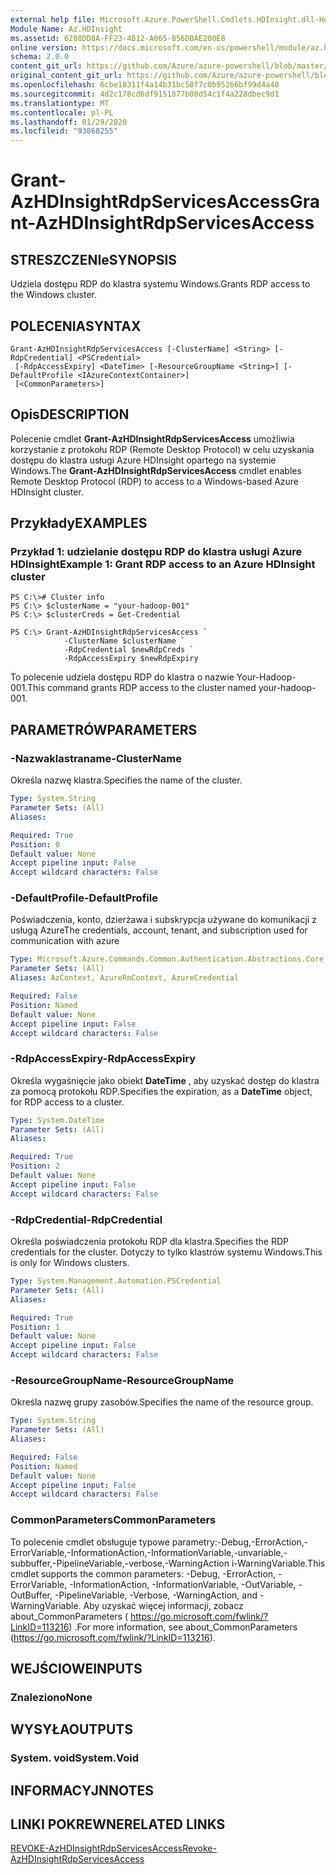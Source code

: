 ```yaml
---
external help file: Microsoft.Azure.PowerShell.Cmdlets.HDInsight.dll-Help.xml
Module Name: Az.HDInsight
ms.assetid: 6288DD8A-FF23-4B12-A065-856DBAE200E8
online version: https://docs.microsoft.com/en-us/powershell/module/az.hdinsight/grant-azhdinsightrdpservicesaccess
schema: 2.0.0
content_git_url: https://github.com/Azure/azure-powershell/blob/master/src/HDInsight/HDInsight/help/Grant-AzHDInsightRdpServicesAccess.md
original_content_git_url: https://github.com/Azure/azure-powershell/blob/master/src/HDInsight/HDInsight/help/Grant-AzHDInsightRdpServicesAccess.md
ms.openlocfilehash: 6cbe18311f4a14b31bc50f7c0b95266bf99d4a40
ms.sourcegitcommit: 4d2c178cd6df9151877b08d54c1f4a228dbec9d1
ms.translationtype: MT
ms.contentlocale: pl-PL
ms.lasthandoff: 01/29/2020
ms.locfileid: "93868255"
---
```

# <span data-ttu-id="13526-101">Grant-AzHDInsightRdpServicesAccess</span><span class="sxs-lookup"><span data-stu-id="13526-101">Grant-AzHDInsightRdpServicesAccess</span></span>

## <span data-ttu-id="13526-102">STRESZCZENIe</span><span class="sxs-lookup"><span data-stu-id="13526-102">SYNOPSIS</span></span>
<span data-ttu-id="13526-103">Udziela dostępu RDP do klastra systemu Windows.</span><span class="sxs-lookup"><span data-stu-id="13526-103">Grants RDP access to the Windows cluster.</span></span>

## <span data-ttu-id="13526-104">POLECENIA</span><span class="sxs-lookup"><span data-stu-id="13526-104">SYNTAX</span></span>

```
Grant-AzHDInsightRdpServicesAccess [-ClusterName] <String> [-RdpCredential] <PSCredential>
 [-RdpAccessExpiry] <DateTime> [-ResourceGroupName <String>] [-DefaultProfile <IAzureContextContainer>]
 [<CommonParameters>]
```

## <span data-ttu-id="13526-105">Opis</span><span class="sxs-lookup"><span data-stu-id="13526-105">DESCRIPTION</span></span>
<span data-ttu-id="13526-106">Polecenie cmdlet **Grant-AzHDInsightRdpServicesAccess** umożliwia korzystanie z protokołu RDP (Remote Desktop Protocol) w celu uzyskania dostępu do klastra usługi Azure HDInsight opartego na systemie Windows.</span><span class="sxs-lookup"><span data-stu-id="13526-106">The **Grant-AzHDInsightRdpServicesAccess** cmdlet enables Remote Desktop Protocol (RDP) to access to a Windows-based Azure HDInsight cluster.</span></span>

## <span data-ttu-id="13526-107">Przykłady</span><span class="sxs-lookup"><span data-stu-id="13526-107">EXAMPLES</span></span>

### <span data-ttu-id="13526-108">Przykład 1: udzielanie dostępu RDP do klastra usługi Azure HDInsight</span><span class="sxs-lookup"><span data-stu-id="13526-108">Example 1: Grant RDP access to an Azure HDInsight cluster</span></span>
```
PS C:\># Cluster info
PS C:\> $clusterName = "your-hadoop-001"
PS C:\> $clusterCreds = Get-Credential

PS C:\> Grant-AzHDInsightRdpServicesAccess `
            -ClusterName $clusterName `
            -RdpCredential $newRdpCreds `
            -RdpAccessExpiry $newRdpExpiry
```

<span data-ttu-id="13526-109">To polecenie udziela dostępu RDP do klastra o nazwie Your-Hadoop-001.</span><span class="sxs-lookup"><span data-stu-id="13526-109">This command grants RDP access to the cluster named your-hadoop-001.</span></span>

## <span data-ttu-id="13526-110">PARAMETRÓW</span><span class="sxs-lookup"><span data-stu-id="13526-110">PARAMETERS</span></span>

### <span data-ttu-id="13526-111">-Nazwaklastraname</span><span class="sxs-lookup"><span data-stu-id="13526-111">-ClusterName</span></span>
<span data-ttu-id="13526-112">Określa nazwę klastra.</span><span class="sxs-lookup"><span data-stu-id="13526-112">Specifies the name of the cluster.</span></span>

```yaml
Type: System.String
Parameter Sets: (All)
Aliases:

Required: True
Position: 0
Default value: None
Accept pipeline input: False
Accept wildcard characters: False
```

### <span data-ttu-id="13526-113">-DefaultProfile</span><span class="sxs-lookup"><span data-stu-id="13526-113">-DefaultProfile</span></span>
<span data-ttu-id="13526-114">Poświadczenia, konto, dzierżawa i subskrypcja używane do komunikacji z usługą Azure</span><span class="sxs-lookup"><span data-stu-id="13526-114">The credentials, account, tenant, and subscription used for communication with azure</span></span>

```yaml
Type: Microsoft.Azure.Commands.Common.Authentication.Abstractions.Core.IAzureContextContainer
Parameter Sets: (All)
Aliases: AzContext, AzureRmContext, AzureCredential

Required: False
Position: Named
Default value: None
Accept pipeline input: False
Accept wildcard characters: False
```

### <span data-ttu-id="13526-115">-RdpAccessExpiry</span><span class="sxs-lookup"><span data-stu-id="13526-115">-RdpAccessExpiry</span></span>
<span data-ttu-id="13526-116">Określa wygaśnięcie jako obiekt **DateTime** , aby uzyskać dostęp do klastra za pomocą protokołu RDP.</span><span class="sxs-lookup"><span data-stu-id="13526-116">Specifies the expiration, as a **DateTime** object, for RDP access to a cluster.</span></span>

```yaml
Type: System.DateTime
Parameter Sets: (All)
Aliases:

Required: True
Position: 2
Default value: None
Accept pipeline input: False
Accept wildcard characters: False
```

### <span data-ttu-id="13526-117">-RdpCredential</span><span class="sxs-lookup"><span data-stu-id="13526-117">-RdpCredential</span></span>
<span data-ttu-id="13526-118">Określa poświadczenia protokołu RDP dla klastra.</span><span class="sxs-lookup"><span data-stu-id="13526-118">Specifies the RDP credentials for the cluster.</span></span>
<span data-ttu-id="13526-119">Dotyczy to tylko klastrów systemu Windows.</span><span class="sxs-lookup"><span data-stu-id="13526-119">This is only for Windows clusters.</span></span>

```yaml
Type: System.Management.Automation.PSCredential
Parameter Sets: (All)
Aliases:

Required: True
Position: 1
Default value: None
Accept pipeline input: False
Accept wildcard characters: False
```

### <span data-ttu-id="13526-120">-ResourceGroupName</span><span class="sxs-lookup"><span data-stu-id="13526-120">-ResourceGroupName</span></span>
<span data-ttu-id="13526-121">Określa nazwę grupy zasobów.</span><span class="sxs-lookup"><span data-stu-id="13526-121">Specifies the name of the resource group.</span></span>

```yaml
Type: System.String
Parameter Sets: (All)
Aliases:

Required: False
Position: Named
Default value: None
Accept pipeline input: False
Accept wildcard characters: False
```

### <span data-ttu-id="13526-122">CommonParameters</span><span class="sxs-lookup"><span data-stu-id="13526-122">CommonParameters</span></span>
<span data-ttu-id="13526-123">To polecenie cmdlet obsługuje typowe parametry:-Debug,-ErrorAction,-ErrorVariable,-InformationAction,-InformationVariable,-unvariable,-subbuffer,-PipelineVariable,-verbose,-WarningAction i-WarningVariable.</span><span class="sxs-lookup"><span data-stu-id="13526-123">This cmdlet supports the common parameters: -Debug, -ErrorAction, -ErrorVariable, -InformationAction, -InformationVariable, -OutVariable, -OutBuffer, -PipelineVariable, -Verbose, -WarningAction, and -WarningVariable.</span></span> <span data-ttu-id="13526-124">Aby uzyskać więcej informacji, zobacz about_CommonParameters ( https://go.microsoft.com/fwlink/?LinkID=113216) .</span><span class="sxs-lookup"><span data-stu-id="13526-124">For more information, see about_CommonParameters (https://go.microsoft.com/fwlink/?LinkID=113216).</span></span>

## <span data-ttu-id="13526-125">WEJŚCIOWE</span><span class="sxs-lookup"><span data-stu-id="13526-125">INPUTS</span></span>

### <span data-ttu-id="13526-126">Znaleziono</span><span class="sxs-lookup"><span data-stu-id="13526-126">None</span></span>

## <span data-ttu-id="13526-127">WYSYŁA</span><span class="sxs-lookup"><span data-stu-id="13526-127">OUTPUTS</span></span>

### <span data-ttu-id="13526-128">System. void</span><span class="sxs-lookup"><span data-stu-id="13526-128">System.Void</span></span>

## <span data-ttu-id="13526-129">INFORMACYJN</span><span class="sxs-lookup"><span data-stu-id="13526-129">NOTES</span></span>

## <span data-ttu-id="13526-130">LINKI POKREWNE</span><span class="sxs-lookup"><span data-stu-id="13526-130">RELATED LINKS</span></span>

[<span data-ttu-id="13526-131">REVOKE-AzHDInsightRdpServicesAccess</span><span class="sxs-lookup"><span data-stu-id="13526-131">Revoke-AzHDInsightRdpServicesAccess</span></span>](./Revoke-AzHDInsightRdpServicesAccess.md)


